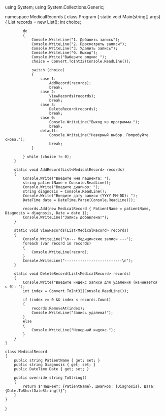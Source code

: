 using System;
using System.Collections.Generic;

namespace MedicalRecords
{
    class Program
    {
        static void Main(string[] args)
        {
            List<MedicalRecord> records = new List<MedicalRecord>();
            int choice;

            do
            {
                Console.WriteLine("1. Добавить запись");
                Console.WriteLine("2. Просмотреть записи");
                Console.WriteLine("3. Удалить запись");
                Console.WriteLine("0. Выход");
                Console.Write("Выберите опцию: ");
                choice = Convert.ToInt32(Console.ReadLine());

                switch (choice)
                {
                    case 1:
                        AddRecord(records);
                        break;
                    case 2:
                        ViewRecords(records);
                        break;
                    case 3:
                        DeleteRecord(records);
                        break;
                    case 0:
                        Console.WriteLine("Выход из программы.");
                        break;
                    default:
                        Console.WriteLine("Неверный выбор. Попробуйте снова.");
                        break;
                }

            } while (choice != 0);
        }

        static void AddRecord(List<MedicalRecord> records)
        {
            Console.Write("Введите имя пациента: ");
            string patientName = Console.ReadLine();
            Console.Write("Введите диагноз: ");
            string diagnosis = Console.ReadLine();
            Console.Write("Введите дату записи (YYYY-MM-DD): ");
            DateTime date = DateTime.Parse(Console.ReadLine());

            records.Add(new MedicalRecord { PatientName = patientName, Diagnosis = diagnosis, Date = date });
            Console.WriteLine("Запись добавлена!");
        }

        static void ViewRecords(List<MedicalRecord> records)
        {
            Console.WriteLine("\n--- Медицинские записи ---");
            foreach (var record in records)
            {
                Console.WriteLine(record);
            }
            Console.WriteLine("--------------------------\n");
        }

        static void DeleteRecord(List<MedicalRecord> records)
        {
            Console.Write("Введите индекс записи для удаления (начинается с 0): ");
            int index = Convert.ToInt32(Console.ReadLine());

            if (index >= 0 && index < records.Count)
            {
                records.RemoveAt(index);
                Console.WriteLine("Запись удалена!");
            }
            else
            {
                Console.WriteLine("Неверный индекс.");
            }
        }
    }

    class MedicalRecord
    {
        public string PatientName { get; set; }
        public string Diagnosis { get; set; }
        public DateTime Date { get; set; }

        public override string ToString()
        {
            return $"Пациент: {PatientName}, Диагноз: {Diagnosis}, Дата: {Date.ToShortDateString()}";
        }
    }
}
